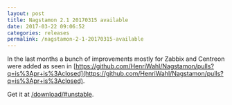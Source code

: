 ```yaml
---
layout: post
title: Nagstamon 2.1 20170315 available
date: 2017-03-22 09:06:52
categories: releases
permalink: /nagstamon-2-1-20170315-available
---
```


In the last months a bunch of improvements mostly for Zabbix and Centreon were added as seen in [https://github.com/HenriWahl/Nagstamon/pulls?q=is%3Apr+is%3Aclosed](https://github.com/HenriWahl/Nagstamon/pulls?q=is%3Apr+is%3Aclosed).


Get it at [/download/#unstable](/download/#unstable).


